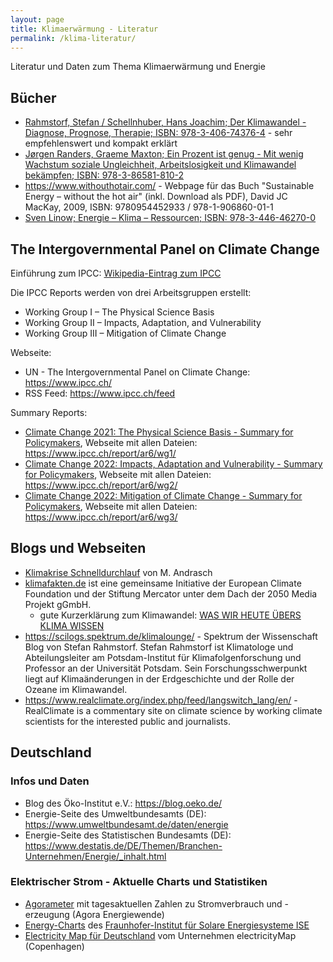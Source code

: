 ```yaml
---
layout: page
title: Klimaerwärmung - Literatur
permalink: /klima-literatur/
---
```


Literatur und Daten zum Thema Klimaerwärmung und Energie

## Bücher

- [Rahmstorf, Stefan / Schellnhuber, Hans Joachim; Der Klimawandel - Diagnose, Prognose, Therapie; ISBN: 978-3-406-74376-4](https://www.chbeck.de/rahmstorf-schellnhuber-joachim-klimawandel/product/29507201) - sehr empfehlenswert und kompakt erklärt
- [Jørgen Randers, Graeme Maxton; Ein Prozent ist genug - Mit wenig Wachstum soziale Ungleichheit, Arbeitslosigkeit und Klimawandel bekämpfen; ISBN: 978-3-86581-810-2](https://www.oekom.de/buch/ein-prozent-ist-genug-9783865818102)
- <https://www.withouthotair.com/> - Webpage für das Buch "Sustainable Energy – without the hot air" (inkl. Download als PDF), David JC MacKay, 2009, ISBN: 9780954452933 / 978-1-906860-01-1
- [Sven Linow; Energie – Klima – Ressourcen; ISBN: 978-3-446-46270-0](https://www.hanser-elibrary.com/doi/book/10.3139/9783446462786)

## The Intergovernmental Panel on Climate Change

Einführung zum IPCC: [Wikipedia-Eintrag zum IPCC](https://de.wikipedia.org/wiki/Intergovernmental_Panel_on_Climate_Change)

Die IPCC Reports werden von drei Arbeitsgruppen erstellt:

- Working Group I – The Physical Science Basis
- Working Group II – Impacts, Adaptation, and Vulnerability
- Working Group III – Mitigation of Climate Change

Webseite:

- UN - The Intergovernmental Panel on Climate Change: <https://www.ipcc.ch/>
- RSS Feed: https://www.ipcc.ch/feed

Summary Reports:

- [Climate Change 2021: The Physical Science Basis - Summary for Policymakers](https://www.ipcc.ch/report/ar6/wg1/downloads/report/IPCC_AR6_WGI_SPM.pdf), Webseite mit allen Dateien: <https://www.ipcc.ch/report/ar6/wg1/>
- [Climate Change 2022: Impacts, Adaptation and Vulnerability - Summary for Policymakers](https://www.ipcc.ch/report/ar6/wg2/downloads/report/IPCC_AR6_WGII_SummaryForPolicymakers.pdf), Webseite mit allen Dateien: <https://www.ipcc.ch/report/ar6/wg2/>
- [Climate Change 2022: Mitigation of Climate Change - Summary for Policymakers](https://report.ipcc.ch/ar6wg3/pdf/IPCC_AR6_WGIII_SummaryForPolicymakers.pdf), Webseite mit allen Dateien: <https://www.ipcc.ch/report/ar6/wg3/>

## Blogs und Webseiten

- [Klimakrise Schnelldurchlauf](https://klimakrise-schnelldurchlauf.mandrasch.eu/) von M. Andrasch
- [klimafakten.de](https://www.klimafakten.de) ist eine gemeinsame Initiative der European Climate Foundation und der Stiftung Mercator unter dem Dach der 2050 Media Projekt gGmbH.
  - gute Kurzerklärung zum Klimawandel: [WAS WIR HEUTE ÜBERS KLIMA WISSEN](https://www.klimafakten.de/meldung/was-wir-heute-uebers-klima-wissen-basisfakten-zum-klimawandel-die-der-wissenschaft)
- <https://scilogs.spektrum.de/klimalounge/> - Spektrum der Wissenschaft Blog von Stefan Rahmstorf. Stefan Rahmstorf ist Klimatologe und Abteilungsleiter am Potsdam-Institut für Klimafolgenforschung und Professor an der Universität Potsdam. Sein Forschungsschwerpunkt liegt auf Klimaänderungen in der Erdgeschichte und der Rolle der Ozeane im Klimawandel.
- <https://www.realclimate.org/index.php/feed/langswitch_lang/en/> - RealClimate is a commentary site on climate science by working climate scientists for the interested public and journalists.

## Deutschland

### Infos und Daten

- Blog des Öko-Institut e.V.: <https://blog.oeko.de/>
- Energie-Seite des Umweltbundesamts (DE): <https://www.umweltbundesamt.de/daten/energie>
- Energie-Seite des Statistischen Bundesamts (DE): <https://www.destatis.de/DE/Themen/Branchen-Unternehmen/Energie/_inhalt.html>

### Elektrischer Strom - Aktuelle Charts und Statistiken

- [Agorameter](https://www.agora-energiewende.de/service/agorameter) mit tagesaktuellen Zahlen zu Stromverbrauch und -erzeugung (Agora Energiewende)
- [Energy-Charts](https://energy-charts.info) des [Fraunhofer-Institut für Solare Energiesysteme ISE](https://ise.fraunhofer.de/)
- [Electricity Map für Deutschland](https://app.electricitymap.org/zone/DE) vom Unternehmen electricityMap (Copenhagen)
